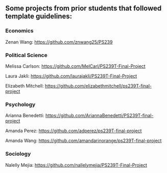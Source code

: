 ## Some projects from prior students that followed template guidelines:


### Economics
Zenan Wang: https://github.com/znwang25/PS239

### Political Science
Melissa Carlson: https://github.com/MelCarl/PS239T-Final-Project

Laura Jakli: https://github.com/laurajakli/PS239T-Final-Project 

Elizabeth Mitchell: https://github.com/elizabethmitchell/ps239T-final-project

### Psychology
Arianna Benedetti: https://github.com/AriannaBenedetti/PS239T-final-project

Amanda Perez: https://github.com/adperez/ps239T-final-project

Amanda Wang: https://github.com/amandarinorange/ps239T-final-project

### Sociology
Nalelly Mejia: https://github.com/nallelymejia/PS239T-Final-Project
